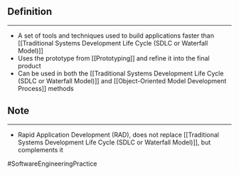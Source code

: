 ## Definition
---
- A set of tools and techniques used to build applications faster than [[Traditional Systems Development Life Cycle (SDLC or Waterfall Model)]]
- Uses the prototype from [[Prototyping]] and refine it into the final product
- Can be used in both the [[Traditional Systems Development Life Cycle (SDLC or Waterfall Model)]] and [[Object-Oriented Model Development Process]] methods

## Note
---
- Rapid Application Development (RAD), does not replace [[Traditional Systems Development Life Cycle (SDLC or Waterfall Model)]], but complements it

#SoftwareEngineeringPractice 